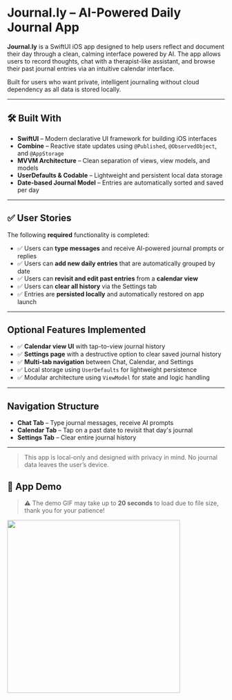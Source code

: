 # Journal.ly – AI-Powered Daily Journal App

**Journal.ly** is a SwiftUI iOS app designed to help users reflect and document their day through a clean, calming interface powered by AI. The app allows users to record thoughts, chat with a therapist-like assistant, and browse their past journal entries via an intuitive calendar interface.

Built for users who want private, intelligent journaling without cloud dependency as all data is stored locally.

---

## 🛠️ Built With

- **SwiftUI** – Modern declarative UI framework for building iOS interfaces
- **Combine** – Reactive state updates using `@Published`, `@ObservedObject`, and `@AppStorage`
- **MVVM Architecture** – Clean separation of views, view models, and models
- **UserDefaults & Codable** – Lightweight and persistent local data storage
- **Date-based Journal Model** – Entries are automatically sorted and saved per day

---

## ✅ User Stories

The following **required** functionality is completed:

- ✅ Users can **type messages** and receive AI-powered journal prompts or replies
- ✅ Users can **add new daily entries** that are automatically grouped by date
- ✅ Users can **revisit and edit past entries** from a **calendar view**
- ✅ Users can **clear all history** via the Settings tab
- ✅ Entries are **persisted locally** and automatically restored on app launch

---

## Optional Features Implemented

- ✅ **Calendar view UI** with tap-to-view journal history
- ✅ **Settings page** with a destructive option to clear saved journal history
- ✅ **Multi-tab navigation** between Chat, Calendar, and Settings
- ✅ Local storage using `UserDefaults` for lightweight persistence
- ✅ Modular architecture using `ViewModel` for state and logic handling

---

## Navigation Structure

- **Chat Tab** – Type journal messages, receive AI prompts
- **Calendar Tab** – Tap on a past date to revisit that day's journal
- **Settings Tab** – Clear entire journal history

---

> This app is local-only and designed with privacy in mind. No journal data leaves the user’s device.


## 📱 App Demo

> ⚠️ The demo GIF may take up to **20 seconds** to load due to file size, thank you for your patience!

<img src="App_Demo.gif" width="400"/>
